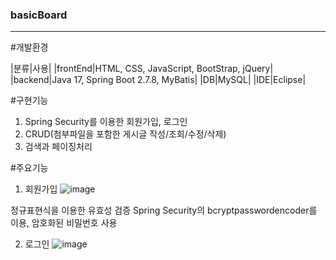### basicBoard

<hr/>


#개발환경

|분류|사용|
|frontEnd|HTML, CSS, JavaScript, BootStrap, jQuery|
|backend|Java 17, Spring Boot 2.7.8, MyBatis|
|DB|MySQL|
|IDE|Eclipse|



#구현기능
1. Spring Security를 이용한 회원가입, 로그인
2. CRUD(첨부파일을 포함한 게시글 작성/조회/수정/삭제)
3. 검색과 페이징처리


#주요기능
1. 회원가입
![image](https://user-images.githubusercontent.com/85056691/225222781-09696cad-9276-4572-b33f-9745b28ccfe0.png)

정규표현식을 이용한 유효성 검증
Spring Security의 bcryptpasswordencoder를 이용, 암호화된 비밀번호 사용

2. 로그인
![image](https://user-images.githubusercontent.com/85056691/225222947-8f7d841e-a362-4259-810f-b8a02554db76.png)

